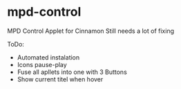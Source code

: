 mpd-control
===========

MPD Control Applet for Cinnamon
Still needs a lot of fixing

ToDo:

- Automated instalation
- Icons pause-play
- Fuse all apllets into one with 3 Buttons
- Show current titel when hover
